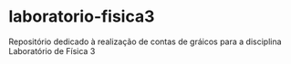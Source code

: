 # laboratorio-fisica3
Repositório dedicado à realização de contas de gráicos para a disciplina Laboratório de Física 3
